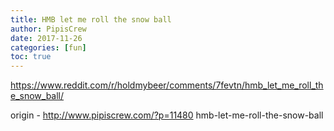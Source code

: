 ```yaml
---
title: HMB let me roll the snow ball
author: PipisCrew
date: 2017-11-26
categories: [fun]
toc: true
---
```


https://www.reddit.com/r/holdmybeer/comments/7fevtn/hmb_let_me_roll_the_snow_ball/

origin - http://www.pipiscrew.com/?p=11480 hmb-let-me-roll-the-snow-ball
